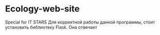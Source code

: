 # Ecology-web-site
Special for IT STARS
Для корректной работы данной программы, стоит установить библиотеку Flask. Она отвечает 
